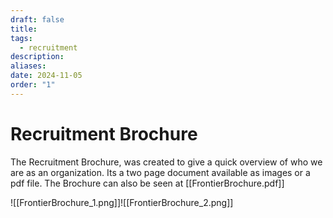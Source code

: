 ```yaml
---
draft: false
title: 
tags:
  - recruitment
description: 
aliases: 
date: 2024-11-05
order: "1"
---
```

# Recruitment Brochure
The Recruitment Brochure, was created to give a quick overview of who we are as an organization. Its a two page document available as images or a pdf file. The Brochure can also be seen at [[FrontierBrochure.pdf]]

![[FrontierBrochure_1.png]]![[FrontierBrochure_2.png]]
